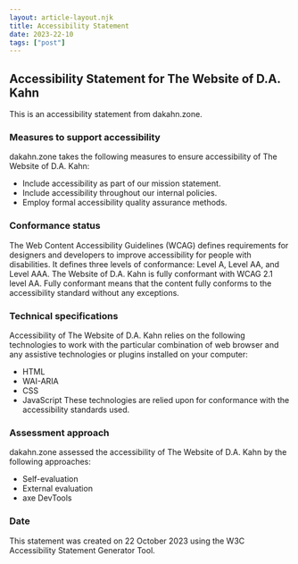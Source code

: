 ```yaml
---
layout: article-layout.njk
title: Accessibility Statement
date: 2023-22-10
tags: ["post"]
---
```


## Accessibility Statement for The Website of D.A. Kahn
This is an accessibility statement from dakahn.zone.

### Measures to support accessibility
dakahn.zone takes the following measures to ensure accessibility of The Website of D.A. Kahn:

- Include accessibility as part of our mission statement.
- Include accessibility throughout our internal policies.
- Employ formal accessibility quality assurance methods.

### Conformance status
The Web Content Accessibility Guidelines (WCAG) defines requirements for designers and developers to improve accessibility for people with disabilities. It defines three levels of conformance: Level A, Level AA, and Level AAA. The Website of D.A. Kahn is fully conformant with WCAG 2.1 level AA. Fully conformant means that the content fully conforms to the accessibility standard without any exceptions.

### Technical specifications
Accessibility of The Website of D.A. Kahn relies on the following technologies to work with the particular combination of web browser and any assistive technologies or plugins installed on your computer:

- HTML
- WAI-ARIA
- CSS
- JavaScript
These technologies are relied upon for conformance with the accessibility standards used.

### Assessment approach
dakahn.zone assessed the accessibility of The Website of D.A. Kahn by the following approaches:

- Self-evaluation
- External evaluation
- axe DevTools

### Date
This statement was created on 22 October 2023 using the W3C Accessibility Statement Generator Tool.
